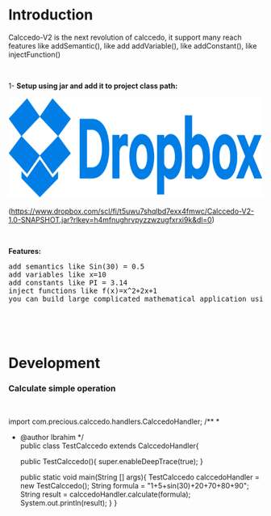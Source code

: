 <h1> Introduction </h1>

Calccedo-V2 is the next revolution of calccedo, it support many reach features like addSemantic(), like add addVariable(), like addConstant(), like injectFunction()


<br/>


1- <a style="font-weight: bold;"> Setup using jar and add it to project class path:</a>


<a href="https://www.dropbox.com/scl/fi/t5uwu7shqlbd7exx4fmwc/Calccedo-V2-1.0-SNAPSHOT.jar?rlkey=h4mfnughrvpyzzwzugfxrxi9k&dl=0">
<img src="https://raw.githubusercontent.com/ibrahim1hero1/calccedo/Calccedo-v2/readme/images/dropbox-logo.png" data-canonical-src="https://raw.githubusercontent.com/ibrahim1hero1/calccedo/Calccedo-v2/readme/images/dropbox-logo.png" width="800" height="200" />
</a>



(https://www.dropbox.com/scl/fi/t5uwu7shqlbd7exx4fmwc/Calccedo-V2-1.0-SNAPSHOT.jar?rlkey=h4mfnughrvpyzzwzugfxrxi9k&dl=0)

<br/>

<a style="font-weight: bold;"> Features: </a>
<pre>
add semantics like Sin(30) = 0.5
add variables like x=10
add constants like PI = 3.14
inject functions like f(x)=x^2+2x+1
you can build large complicated mathematical application using Calccedo-V2

  </pre>


<br/>

<h1>Development</h1>
<h3>Calculate simple operation</h3>

<br/>

import com.precious.calccedo.handlers.CalccedoHandler;
/**
 *
 * @author Ibrahim
 */   
    public class TestCalccedo extends CalccedoHandler{
    
    public TestCalccedo(){
      super.enableDeepTrace(true);
    }
    
    public static void main(String [] args){
      TestCalccedo calccedoHandler = new TestCalccedo();
      String formula = "1+5+sin(30)+20+70+80+90";
      String result = calccedoHandler.calculate(formula);
      System.out.println(result);
    }
}



